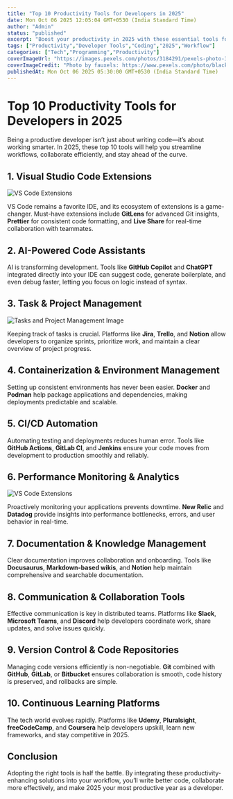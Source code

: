 ```yaml
---
title: "Top 10 Productivity Tools for Developers in 2025"
date: Mon Oct 06 2025 12:05:04 GMT+0530 (India Standard Time)
author: "Admin"
status: "published"
excerpt: "Boost your productivity in 2025 with these essential tools for developers."
tags: ["Productivity","Developer Tools","Coding","2025","Workflow"]
categories: ["Tech","Programming","Productivity"]
coverImageUrl: "https://images.pexels.com/photos/3184291/pexels-photo-3184291.jpeg"
coverImageCredit: "Photo by fauxels: https://www.pexels.com/photo/black-laptop-computer-3184291/"
publishedAt: Mon Oct 06 2025 05:30:00 GMT+0530 (India Standard Time)
---
```


# Top 10 Productivity Tools for Developers in 2025

Being a productive developer isn’t just about writing code—it’s about working smarter. In 2025, these top 10 tools will help you streamline workflows, collaborate efficiently, and stay ahead of the curve.


## 1. Visual Studio Code Extensions

![VS Code Extensions](https://images.pexels.com/photos/546819/pexels-photo-546819.jpeg "Photo by ThisisEngineering on Pexels: https://www.pexels.com/photo/546819/")

VS Code remains a favorite IDE, and its ecosystem of extensions is a game-changer. Must-have extensions include **GitLens** for advanced Git insights, **Prettier** for consistent code formatting, and **Live Share** for real-time collaboration with teammates.



## 2. AI-Powered Code Assistants

AI is transforming development. Tools like **GitHub Copilot** and **ChatGPT** integrated directly into your IDE can suggest code, generate boilerplate, and even debug faster, letting you focus on logic instead of syntax.



## 3. Task & Project Management
![Tasks and Project Management Image](https://images.pexels.com/photos/1181615/pexels-photo-1181615.jpeg "Photo by Christina Morillo: https://www.pexels.com/photo/two-women-having-a-meeting-inside-glass-panel-office-1181615/ | w=500 h=300")


Keeping track of tasks is crucial. Platforms like **Jira**, **Trello**, and **Notion** allow developers to organize sprints, prioritize work, and maintain a clear overview of project progress.



## 4. Containerization & Environment Management

Setting up consistent environments has never been easier. **Docker** and **Podman** help package applications and dependencies, making deployments predictable and scalable.



## 5. CI/CD Automation

Automating testing and deployments reduces human error. Tools like **GitHub Actions**, **GitLab CI**, and **Jenkins** ensure your code moves from development to production smoothly and reliably.


## 6. Performance Monitoring & Analytics
![VS Code Extensions](https://images.pexels.com/photos/590045/pexels-photo-590045.jpeg "Photo by Lukas: https://www.pexels.com/photo/graph-and-line-chart-printed-paper-590045/")


Proactively monitoring your applications prevents downtime. **New Relic** and **Datadog** provide insights into performance bottlenecks, errors, and user behavior in real-time.


## 7. Documentation & Knowledge Management


Clear documentation improves collaboration and onboarding. Tools like **Docusaurus**, **Markdown-based wikis**, and **Notion** help maintain comprehensive and searchable documentation.


## 8. Communication & Collaboration Tools


Effective communication is key in distributed teams. Platforms like **Slack**, **Microsoft Teams**, and **Discord** help developers coordinate work, share updates, and solve issues quickly.


## 9. Version Control & Code Repositories

Managing code versions efficiently is non-negotiable. **Git** combined with **GitHub**, **GitLab**, or **Bitbucket** ensures collaboration is smooth, code history is preserved, and rollbacks are simple.


## 10. Continuous Learning Platforms


The tech world evolves rapidly. Platforms like **Udemy**, **Pluralsight**, **freeCodeCamp**, and **Coursera** help developers upskill, learn new frameworks, and stay competitive in 2025.


## Conclusion

Adopting the right tools is half the battle. By integrating these productivity-enhancing solutions into your workflow, you’ll write better code, collaborate more effectively, and make 2025 your most productive year as a developer.
